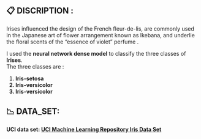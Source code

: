 ## 📋 DISCRIPTION :

Irises influenced the design of the French fleur-de-lis, are commonly used in the Japanese art of flower arrangement known as Ikebana, and underlie the floral scents of the “essence of violet” perfume .

I used the <b>neural network dense model</b> to classify the three classes of <b>Irises</b>.<br>The three classes are :
<ol>
  <li><b>Iris-setosa</li>
  <li><b>Iris-versicolor</li>
  <li><b>Iris-versicolor</li>
</ol>

## 📉 DATA_SET:
UCI data set: <a href="http://archive.ics.uci.edu/dataset/53/iris">UCI Machine Learning Repository Iris Data Set</a>


